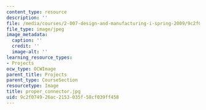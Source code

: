 ```yaml
---
content_type: resource
description: ''
file: /media/courses/2-007-design-and-manufacturing-i-spring-2009/9c2f074926ac2153035f58cf039ff458_proper_connector.jpg
file_type: image/jpeg
image_metadata:
  caption: ''
  credit: ''
  image-alt: ''
learning_resource_types:
- Projects
ocw_type: OCWImage
parent_title: Projects
parent_type: CourseSection
resourcetype: Image
title: proper_connector.jpg
uid: 9c2f0749-26ac-2153-035f-58cf039ff458
---
```

